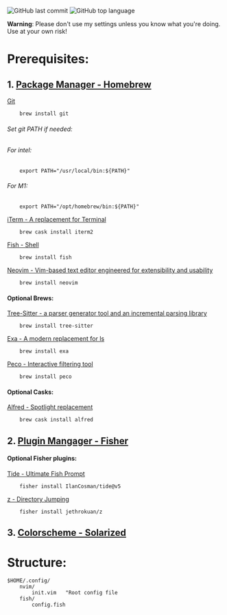 ![GitHub last commit](https://img.shields.io/github/last-commit/wesknerd/dotfiles)
![GitHub top language](https://img.shields.io/github/languages/top/wesknerd/dotfiles)

**Warning**: Please don't use my settings unless you know what you're doing. Use at your own risk!

# Prerequisites:
## 1. [Package Manager - Homebrew](https://brew.sh/)    

[Git](https://git-scm.com/about)
```shell
    brew install git        
```

###### Set git PATH if needed:
###### For intel:
```shell
    export PATH="/usr/local/bin:${PATH}"
```
        
###### For M1:
```shell
    export PATH="/opt/homebrew/bin:${PATH}"
```

[iTerm - A replacement for Terminal](https://iterm2.com/)
```shell
    brew cask install iterm2
```

[Fish - Shell](https://fishshell.com/)
```shell
    brew install fish
```
[Neovim - Vim-based text editor engineered for extensibility and usability](https://neovim.io/)
```shell
    brew install neovim
```

#### Optional Brews:
[Tree-Sitter - a parser generator tool and an incremental parsing library](https://github.com/tree-sitter/tree-sitter)
```shell
    brew install tree-sitter 
```

[Exa - A modern replacement for ls](https://github.com/ogham/exa)
```shell
    brew install exa
```

[Peco - Interactive filtering tool](https://github.com/peco/peco)
```shell
    brew install peco
```

#### Optional Casks:
[Alfred - Spotlight replacement](https://www.alfredapp.com/)
```shell
    brew cask install alfred
```

## 2. [Plugin Mangager - Fisher](https://github.com/jorgebucaran/fisher)
#### Optional Fisher plugins:
[Tide - Ultimate Fish Prompt](https://github.com/IlanCosman/tide)
```fish
    fisher install IlanCosman/tide@v5
```

[z - Directory Jumping](https://github.com/jethrokuan/z)
```fish
    fisher install jethrokuan/z
```

## 3. [Colorscheme - Solarized](https://github.com/altercation/vim-colors-solarized)

# Structure:
```vim
$HOME/.config/
    nvim/
        init.vim   "Root config file
    fish/
        config.fish
```

